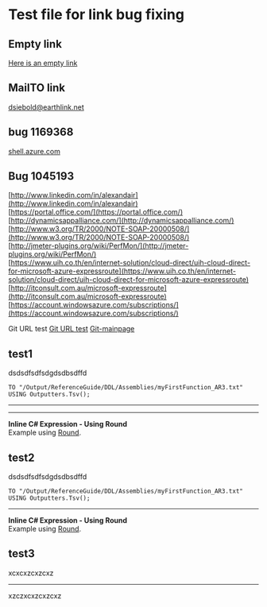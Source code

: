# Test file for link bug fixing


## Empty link
[Here is an empty link]()

## MailTO link
[dsiebold@earthlink.net](mailto:dsiebold@earthlink.net)

## bug 1169368
[shell.azure.com](https://shell.azure.com/bash)

## Bug 1045193
[http://www.linkedin.com/in/alexandair](http://www.linkedin.com/in/alexandair) </br>
[https://portal.office.com/](https://portal.office.com/) </br>
[http://dynamicsappalliance.com/](http://dynamicsappalliance.com/) </br>
[http://www.w3.org/TR/2000/NOTE-SOAP-20000508/](http://www.w3.org/TR/2000/NOTE-SOAP-20000508/) </br>
[http://jmeter-plugins.org/wiki/PerfMon/](http://jmeter-plugins.org/wiki/PerfMon/) </br>
[https://www.uih.co.th/en/internet-solution/cloud-direct/uih-cloud-direct-for-microsoft-azure-expressroute](https://www.uih.co.th/en/internet-solution/cloud-direct/uih-cloud-direct-for-microsoft-azure-expressroute) </br>
[http://itconsult.com.au/microsoft-expressroute](http://itconsult.com.au/microsoft-expressroute) </br>
[https://account.windowsazure.com/subscriptions/](https://account.windowsazure.com/subscriptions/)

Git URL test
[Git URL test](https://github.com/APEXTest/APEXTest_Repo/edit/master/APEXTest/CATSTesting/Link-Cases/Link_bugfix.md)
[Git-mainpage](https://github.com)


## test1
dsdsdfsdfsdgdsdbsdffd
```
TO "/Output/ReferenceGuide/DDL/Assemblies/myFirstFunction_AR3.txt"
USING Outputters.Tsv();
```
--------------------------------------------------   
--------------------------------------------------   
   
<a name="usingRound">**Inline C# Expression - Using Round**</a>  
Example using [Round](https://msdn.microsoft.com/library/system.math.round(v=vs.110).aspx).

## test2
dsdsdfsdfsdgdsdbsdffd
```
TO "/Output/ReferenceGuide/DDL/Assemblies/myFirstFunction_AR3.txt"
USING Outputters.Tsv();
```
--------------------------------------------------   
   
<a name="usingRound">**Inline C# Expression - Using Round**</a>  
Example using [Round](https://msdn.microsoft.com/library/system.math.round(v=vs.110).aspx).

## test3
xcxcxzcxzcxz
<hr/>
xzczxcxzcxzcxz

